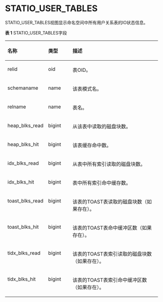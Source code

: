 # STATIO\_USER\_TABLES

STATIO\_USER\_TABLES视图显示命名空间中所有用户关系表的IO状态信息。

**表 1**  STATIO\_USER\_TABLES字段

<a name="zh-cn_topic_0237122669_table88111504412"></a>
<table><thead align="left"><tr id="zh-cn_topic_0237122669_row8223550348"><th class="cellrowborder" valign="top" width="17.658234176582344%" id="mcps1.2.4.1.1"><p id="zh-cn_topic_0237122669_p162231550242"><a name="zh-cn_topic_0237122669_p162231550242"></a><a name="zh-cn_topic_0237122669_p162231550242"></a><strong id="zh-cn_topic_0237122669_b13223115012416"><a name="zh-cn_topic_0237122669_b13223115012416"></a><a name="zh-cn_topic_0237122669_b13223115012416"></a>名称</strong></p>
</th>
<th class="cellrowborder" valign="top" width="16.71832816718328%" id="mcps1.2.4.1.2"><p id="zh-cn_topic_0237122669_p1022318505418"><a name="zh-cn_topic_0237122669_p1022318505418"></a><a name="zh-cn_topic_0237122669_p1022318505418"></a><strong id="zh-cn_topic_0237122669_b52239504411"><a name="zh-cn_topic_0237122669_b52239504411"></a><a name="zh-cn_topic_0237122669_b52239504411"></a>类型</strong></p>
</th>
<th class="cellrowborder" valign="top" width="65.62343765623437%" id="mcps1.2.4.1.3"><p id="zh-cn_topic_0237122669_p322317501049"><a name="zh-cn_topic_0237122669_p322317501049"></a><a name="zh-cn_topic_0237122669_p322317501049"></a><strong id="zh-cn_topic_0237122669_b4224150449"><a name="zh-cn_topic_0237122669_b4224150449"></a><a name="zh-cn_topic_0237122669_b4224150449"></a>描述</strong></p>
</th>
</tr>
</thead>
<tbody><tr id="zh-cn_topic_0237122669_row1622414506411"><td class="cellrowborder" valign="top" width="17.658234176582344%" headers="mcps1.2.4.1.1 "><p id="zh-cn_topic_0237122669_p722414502411"><a name="zh-cn_topic_0237122669_p722414502411"></a><a name="zh-cn_topic_0237122669_p722414502411"></a>relid</p>
</td>
<td class="cellrowborder" valign="top" width="16.71832816718328%" headers="mcps1.2.4.1.2 "><p id="zh-cn_topic_0237122669_p12224155017411"><a name="zh-cn_topic_0237122669_p12224155017411"></a><a name="zh-cn_topic_0237122669_p12224155017411"></a>oid</p>
</td>
<td class="cellrowborder" valign="top" width="65.62343765623437%" headers="mcps1.2.4.1.3 "><p id="zh-cn_topic_0237122669_p152248506410"><a name="zh-cn_topic_0237122669_p152248506410"></a><a name="zh-cn_topic_0237122669_p152248506410"></a>表OID。</p>
</td>
</tr>
<tr id="zh-cn_topic_0237122669_row0224050443"><td class="cellrowborder" valign="top" width="17.658234176582344%" headers="mcps1.2.4.1.1 "><p id="zh-cn_topic_0237122669_p722419501420"><a name="zh-cn_topic_0237122669_p722419501420"></a><a name="zh-cn_topic_0237122669_p722419501420"></a>schemaname</p>
</td>
<td class="cellrowborder" valign="top" width="16.71832816718328%" headers="mcps1.2.4.1.2 "><p id="zh-cn_topic_0237122669_p122244503419"><a name="zh-cn_topic_0237122669_p122244503419"></a><a name="zh-cn_topic_0237122669_p122244503419"></a>name</p>
</td>
<td class="cellrowborder" valign="top" width="65.62343765623437%" headers="mcps1.2.4.1.3 "><p id="zh-cn_topic_0237122669_p1622410501748"><a name="zh-cn_topic_0237122669_p1622410501748"></a><a name="zh-cn_topic_0237122669_p1622410501748"></a>该表模式名。</p>
</td>
</tr>
<tr id="zh-cn_topic_0237122669_row13225195013412"><td class="cellrowborder" valign="top" width="17.658234176582344%" headers="mcps1.2.4.1.1 "><p id="zh-cn_topic_0237122669_p1225750846"><a name="zh-cn_topic_0237122669_p1225750846"></a><a name="zh-cn_topic_0237122669_p1225750846"></a>relname</p>
</td>
<td class="cellrowborder" valign="top" width="16.71832816718328%" headers="mcps1.2.4.1.2 "><p id="zh-cn_topic_0237122669_p1322595016413"><a name="zh-cn_topic_0237122669_p1322595016413"></a><a name="zh-cn_topic_0237122669_p1322595016413"></a>name</p>
</td>
<td class="cellrowborder" valign="top" width="65.62343765623437%" headers="mcps1.2.4.1.3 "><p id="zh-cn_topic_0237122669_p922525016415"><a name="zh-cn_topic_0237122669_p922525016415"></a><a name="zh-cn_topic_0237122669_p922525016415"></a>表名。</p>
</td>
</tr>
<tr id="zh-cn_topic_0237122669_row022518501543"><td class="cellrowborder" valign="top" width="17.658234176582344%" headers="mcps1.2.4.1.1 "><p id="zh-cn_topic_0237122669_p122251502414"><a name="zh-cn_topic_0237122669_p122251502414"></a><a name="zh-cn_topic_0237122669_p122251502414"></a>heap_blks_read</p>
</td>
<td class="cellrowborder" valign="top" width="16.71832816718328%" headers="mcps1.2.4.1.2 "><p id="zh-cn_topic_0237122669_p22251750944"><a name="zh-cn_topic_0237122669_p22251750944"></a><a name="zh-cn_topic_0237122669_p22251750944"></a>bigint</p>
</td>
<td class="cellrowborder" valign="top" width="65.62343765623437%" headers="mcps1.2.4.1.3 "><p id="zh-cn_topic_0237122669_p9225145012410"><a name="zh-cn_topic_0237122669_p9225145012410"></a><a name="zh-cn_topic_0237122669_p9225145012410"></a>从该表中读取的磁盘块数。</p>
</td>
</tr>
<tr id="zh-cn_topic_0237122669_row62265502415"><td class="cellrowborder" valign="top" width="17.658234176582344%" headers="mcps1.2.4.1.1 "><p id="zh-cn_topic_0237122669_p8226165015419"><a name="zh-cn_topic_0237122669_p8226165015419"></a><a name="zh-cn_topic_0237122669_p8226165015419"></a>heap_blks_hit</p>
</td>
<td class="cellrowborder" valign="top" width="16.71832816718328%" headers="mcps1.2.4.1.2 "><p id="zh-cn_topic_0237122669_p622645018410"><a name="zh-cn_topic_0237122669_p622645018410"></a><a name="zh-cn_topic_0237122669_p622645018410"></a>bigint</p>
</td>
<td class="cellrowborder" valign="top" width="65.62343765623437%" headers="mcps1.2.4.1.3 "><p id="zh-cn_topic_0237122669_p112261450443"><a name="zh-cn_topic_0237122669_p112261450443"></a><a name="zh-cn_topic_0237122669_p112261450443"></a>该表缓存命中数。</p>
</td>
</tr>
<tr id="zh-cn_topic_0237122669_row1322616500411"><td class="cellrowborder" valign="top" width="17.658234176582344%" headers="mcps1.2.4.1.1 "><p id="zh-cn_topic_0237122669_p322645018416"><a name="zh-cn_topic_0237122669_p322645018416"></a><a name="zh-cn_topic_0237122669_p322645018416"></a>idx_blks_read</p>
</td>
<td class="cellrowborder" valign="top" width="16.71832816718328%" headers="mcps1.2.4.1.2 "><p id="zh-cn_topic_0237122669_p722617501943"><a name="zh-cn_topic_0237122669_p722617501943"></a><a name="zh-cn_topic_0237122669_p722617501943"></a>bigint</p>
</td>
<td class="cellrowborder" valign="top" width="65.62343765623437%" headers="mcps1.2.4.1.3 "><p id="zh-cn_topic_0237122669_p82274501445"><a name="zh-cn_topic_0237122669_p82274501445"></a><a name="zh-cn_topic_0237122669_p82274501445"></a>从表中所有索引读取的磁盘块数。</p>
</td>
</tr>
<tr id="zh-cn_topic_0237122669_row5227185010412"><td class="cellrowborder" valign="top" width="17.658234176582344%" headers="mcps1.2.4.1.1 "><p id="zh-cn_topic_0237122669_p6227650147"><a name="zh-cn_topic_0237122669_p6227650147"></a><a name="zh-cn_topic_0237122669_p6227650147"></a>idx_blks_hit</p>
</td>
<td class="cellrowborder" valign="top" width="16.71832816718328%" headers="mcps1.2.4.1.2 "><p id="zh-cn_topic_0237122669_p22271050947"><a name="zh-cn_topic_0237122669_p22271050947"></a><a name="zh-cn_topic_0237122669_p22271050947"></a>bigint</p>
</td>
<td class="cellrowborder" valign="top" width="65.62343765623437%" headers="mcps1.2.4.1.3 "><p id="zh-cn_topic_0237122669_p14228105015418"><a name="zh-cn_topic_0237122669_p14228105015418"></a><a name="zh-cn_topic_0237122669_p14228105015418"></a>表中所有索引命中缓存数。</p>
</td>
</tr>
<tr id="zh-cn_topic_0237122669_row2228165016420"><td class="cellrowborder" valign="top" width="17.658234176582344%" headers="mcps1.2.4.1.1 "><p id="zh-cn_topic_0237122669_p522815506417"><a name="zh-cn_topic_0237122669_p522815506417"></a><a name="zh-cn_topic_0237122669_p522815506417"></a>toast_blks_read</p>
</td>
<td class="cellrowborder" valign="top" width="16.71832816718328%" headers="mcps1.2.4.1.2 "><p id="zh-cn_topic_0237122669_p172289501749"><a name="zh-cn_topic_0237122669_p172289501749"></a><a name="zh-cn_topic_0237122669_p172289501749"></a>bigint</p>
</td>
<td class="cellrowborder" valign="top" width="65.62343765623437%" headers="mcps1.2.4.1.3 "><p id="zh-cn_topic_0237122669_p1022816505413"><a name="zh-cn_topic_0237122669_p1022816505413"></a><a name="zh-cn_topic_0237122669_p1022816505413"></a>该表的TOAST表读取的磁盘块数（如果存在）。</p>
</td>
</tr>
<tr id="zh-cn_topic_0237122669_row142281350941"><td class="cellrowborder" valign="top" width="17.658234176582344%" headers="mcps1.2.4.1.1 "><p id="zh-cn_topic_0237122669_p162286507416"><a name="zh-cn_topic_0237122669_p162286507416"></a><a name="zh-cn_topic_0237122669_p162286507416"></a>toast_blks_hit</p>
</td>
<td class="cellrowborder" valign="top" width="16.71832816718328%" headers="mcps1.2.4.1.2 "><p id="zh-cn_topic_0237122669_p22289505411"><a name="zh-cn_topic_0237122669_p22289505411"></a><a name="zh-cn_topic_0237122669_p22289505411"></a>bigint</p>
</td>
<td class="cellrowborder" valign="top" width="65.62343765623437%" headers="mcps1.2.4.1.3 "><p id="zh-cn_topic_0237122669_p922812503411"><a name="zh-cn_topic_0237122669_p922812503411"></a><a name="zh-cn_topic_0237122669_p922812503411"></a>该表的TOAST表命中缓冲区数（如果存在）。</p>
</td>
</tr>
<tr id="zh-cn_topic_0237122669_row622885013416"><td class="cellrowborder" valign="top" width="17.658234176582344%" headers="mcps1.2.4.1.1 "><p id="zh-cn_topic_0237122669_p32290501647"><a name="zh-cn_topic_0237122669_p32290501647"></a><a name="zh-cn_topic_0237122669_p32290501647"></a>tidx_blks_read</p>
</td>
<td class="cellrowborder" valign="top" width="16.71832816718328%" headers="mcps1.2.4.1.2 "><p id="zh-cn_topic_0237122669_p122925014413"><a name="zh-cn_topic_0237122669_p122925014413"></a><a name="zh-cn_topic_0237122669_p122925014413"></a>bigint</p>
</td>
<td class="cellrowborder" valign="top" width="65.62343765623437%" headers="mcps1.2.4.1.3 "><p id="zh-cn_topic_0237122669_p222995014415"><a name="zh-cn_topic_0237122669_p222995014415"></a><a name="zh-cn_topic_0237122669_p222995014415"></a>该表的TOAST表索引读取的磁盘块数（如果存在）。</p>
</td>
</tr>
<tr id="zh-cn_topic_0237122669_row522995014419"><td class="cellrowborder" valign="top" width="17.658234176582344%" headers="mcps1.2.4.1.1 "><p id="zh-cn_topic_0237122669_p172292501241"><a name="zh-cn_topic_0237122669_p172292501241"></a><a name="zh-cn_topic_0237122669_p172292501241"></a>tidx_blks_hit</p>
</td>
<td class="cellrowborder" valign="top" width="16.71832816718328%" headers="mcps1.2.4.1.2 "><p id="zh-cn_topic_0237122669_p422913505418"><a name="zh-cn_topic_0237122669_p422913505418"></a><a name="zh-cn_topic_0237122669_p422913505418"></a>bigint</p>
</td>
<td class="cellrowborder" valign="top" width="65.62343765623437%" headers="mcps1.2.4.1.3 "><p id="zh-cn_topic_0237122669_p122308501445"><a name="zh-cn_topic_0237122669_p122308501445"></a><a name="zh-cn_topic_0237122669_p122308501445"></a>该表的TOAST表索引命中缓冲区数（如果存在）。</p>
</td>
</tr>
</tbody>
</table>

